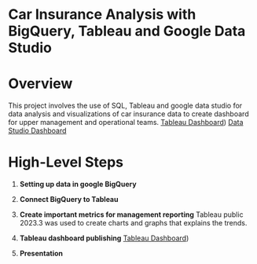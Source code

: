 # Car Insurance Analysis with BigQuery, Tableau and Google Data Studio
# Overview
 This project involves the use of SQL, Tableau and google data studio for data analysis and visualizations of car insurance data to create dashboard for upper management and operational teams. 
 [Tableau Dashboard](https://public.tableau.com/app/profile/temitope.otesanya/viz/CarInsuranceAnalysis_17081945548890/Dashboard3))
 [Data Studio Dashboard](https://lookerstudio.google.com/u/0/reporting/fe2766ab-757e-4e7f-8d0b-688224e6af60/page/ofetD)
# High-Level Steps
1. **Setting up data in google BigQuery**
   
2. **Connect BigQuery to Tableau**
   
3. **Create important metrics for management reporting**
       Tableau public 2023.3 was used to create charts and graphs that explains the trends.
   
4. **Tableau dashboard publishing**
     [Tableau Dashboard](https://public.tableau.com/app/profile/temitope.otesanya/viz/CarInsuranceAnalysis_17081945548890/Dashboard3))   
   
5. **Presentation**
